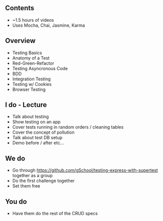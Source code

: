 ## Contents

* ~1.5 hours of videos
* Uses Mocha, Chai, Jasmine, Karma

## Overview

* Testing Basics
* Anatomy of a Test
* Red-Green-Refactor
* Testing Asyncronous Code
* BDD
* Integration Testing
* Testing w/ Cookies
* Browser Testing

## I do - Lecture

- Talk about testing
- Show testing on an app
- Cover tests running in random orders / cleaning tables
- Cover the concept of pollution
- Talk about test DB setup
- Demo before / after etc...

## We do

- Go through https://github.com/gSchool/testing-express-with-supertest together as a group
- Do the first challenge together
- Set them free

## You do

- Have them do the rest of the CRUD specs